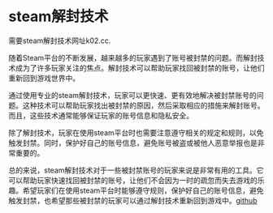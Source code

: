 # steam解封技术

需要steam解封技术网址k02.cc.

随着Steam平台的不断发展，越来越多的玩家遇到了账号被封禁的问题。而解封技术成为了许多玩家关注的焦点。解封技术可以帮助玩家找回被封禁的账号，让他们重新回到游戏世界中。

通过使用专业的steam解封技术，玩家可以更快速、更有效地解决被封禁账号的问题。这种技术可以帮助玩家找出被封禁的原因，然后采取相应的措施来解封账号。而且，这些技术通常能够保证玩家的账号信息和隐私安全。

除了解封技术，玩家在使用steam平台时也需要注意遵守相关的规定和规则，以免触发封禁。同时，保护好自己的账号信息，避免账号被盗或被他人恶意举报也是非常重要的。

总的来说，steam解封技术对于一些被封禁账号的玩家来说是非常有用的工具。它可以帮助玩家快速找回被封禁的账号，让他们不会因为一时的疏忽而失去游戏的乐趣。希望玩家们在使用steam平台时能够遵守规则，保护好自己的账号信息，避免触发封禁，也希望那些被封禁的玩家可以通过解封技术重新回到游戏中。[github](https://github.com)
